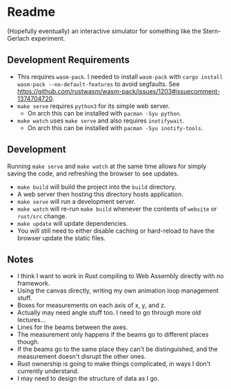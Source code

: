 # Readme

(Hopefully eventually) an interactive simulator for something like the Stern-Gerlach experiment.

## Development Requirements

- This requires `wasm-pack`. I needed to install `wasm-pack` with `cargo install wasm-pack --no-default-features` to avoid segfaults. See https://github.com/rustwasm/wasm-pack/issues/1203#issuecomment-1374704720.
- `make serve` requires `python3` for its simple web server.
  - On arch this can be installed with `pacman -Syu python`.
- `make watch` uses `make serve` and also requires `inotifywait`.
  - On arch this can be installed with `pacman -Syu inotify-tools`.

## Development

Running `make serve` and `make watch` at the same time allows for simply saving the code, and refreshing the browser to see updates.

- `make build` will build the project into the `build` directory.
- A web server then hosting this directory hosts application.
- `make serve` will run a development server.
- `make watch` will re-run `make build` whenever the contents of `website` or `rust/src` change.
- `make update` will update dependencies.
- You will still need to either disable caching or hard-reload to have the browser update the static files.

## Notes

- I think I want to work in Rust compiling to Web Assembly directly with no framework.
- Using the canvas directly, writing my own animation loop management stuff.
- Boxes for measurements on each axis of x, y, and z.
- Actually may need angle stuff too. I need to go through more old lectures...
- Lines for the beams between the axes.
- The measurement only happens if the beams go to different places though.
- If the beams go to the same place they can't be distinguished, and the measurement doesn't disrupt the other ones.
- Rust ownership is going to make things complicated, in ways I don't currently understand.
- I may need to design the structure of data as I go.
